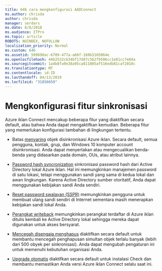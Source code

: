 ```yaml
---
title: 646 cara mengkonfigurasi AADConnect
ms.author: chrisda
author: chrisda
manager: serdars
ms.date: 6/8/2018
ms.audience: ITPro
ms.topic: article
ROBOTS: NOINDEX, NOFOLLOW
localization_priority: Normal
ms.custom: 646
ms.assetid: 599698ac-6709-477a-a66f-169b3165064e
ms.openlocfilehash: 44b2532c634bf17d87c562f9506cc1e81cc7e84a
ms.sourcegitcommit: 1a4b8fa9e38a95ca811085af516edb81caf2018c
ms.translationtype: MT
ms.contentlocale: id-ID
ms.lasthandoff: 04/13/2019
ms.locfileid: "31856659"
---
```

# <a name="configure-sync-features"></a>Mengkonfigurasi fitur sinkronisasi

Azure iklan Connect mencakup beberapa fitur yang diaktifkan secara default, atau bahwa Anda dapat mengaktifkan kemudian. Beberapa fitur yang memerlukan konfigurasi tambahan di lingkungan tertentu.

- Batas [menyaring](https://docs.microsoft.com/azure/active-directory/connect/active-directory-aadconnectsync-configure-filtering) objek disinkronisasi Azure iklan. Secara default, semua pengguna, kontak, grup, dan Windows 10 komputer account disinkronisasi. Anda dapat menyertakan atau mengecualikan benda-benda yang didasarkan pada domain, OUs, atau atribut lainnya.

- [Password hash syncronization](https://docs.microsoft.com/azure/active-directory/connect/active-directory-aadconnectsync-implement-password-hash-synchronization) sinkronisasi password hash dari Active Directory lokal Azure iklan. Hal ini memungkinkan manajemen password di satu lokasi, tetapi menggunakan sandi yang sama di kedua lokal dan awan lingkungan. Karena Active Directory sumber otoritatif, Anda dapat menggunakan kebijakan sandi Anda sendiri.

- [Reset password swalayan (SSPR)](https://docs.microsoft.com/azure/active-directory/authentication/quickstart-sspr) memungkinkan pengguna untuk membuat ulang sandi sendiri di Internet sementara masih menerapkan kebijakan sandi lokal Anda.

- [Perangkat writeback](https://docs.microsoft.com/azure/active-directory/connect/active-directory-aadconnect-feature-device-writeback) memungkinkan perangkat terdaftar di Azure iklan ditulis kembali ke Active Directory lokal sehingga mereka dapat digunakan untuk akses bersyarat.

- [Mencegah disengaja menghapus](https://docs.microsoft.com/azure/active-directory/connect/active-directory-aadconnectsync-feature-prevent-accidental-deletes) diaktifkan secara default untuk membantu mencegah penghapusan simultan objek terlalu banyak (lebih dari 500 obyek per sinkronisasi). Anda dapat mengubah pengaturan ini untuk memenuhi kebutuhan organisasi Anda.

- [Upgrade otomatis](https://docs.microsoft.com/azure/active-directory/connect/active-directory-aadconnect-feature-automatic-upgrade) diaktifkan secara default untuk instalasi Check dan membantu memastikan Anda versi Azure iklan Connect selalu saat ini.
